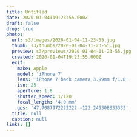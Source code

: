 ```yaml
---
title: Untitled
date: 2020-01-04T19:23:55.000Z
draft: false
drop: true
photo:
  url: s3/images/2020-01-04-11-23-55.jpg
  thumb: s3/thumbs/2020-01-04-11-23-55.jpg
  preview: s3/previews/2020-01-04-11-23-55.jpg
  created: 2020-01-04T19:23:55.000Z
  exif:
    make: Apple
    model: 'iPhone 7'
    lens: 'iPhone 7 back camera 3.99mm f/1.8'
    iso: 25
    aperture: 1.8
    shutter_speed: 1/120
    focal_length: '4.0 mm'
    gps: '47.7087972222222 -122.245308333333'
  title: null
  caption: null
links: []
---
```

